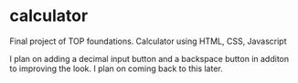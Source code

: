 # calculator
Final project of TOP foundations. Calculator using HTML, CSS, Javascript

I plan on adding a decimal input button and a backspace button in additon to improving the look. I plan on coming back to this later.